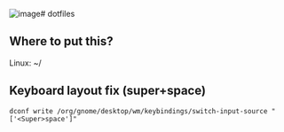 ![image](https://github.com/user-attachments/assets/b8cc273c-3af7-46c9-a4cc-0dbbfe893df7)# dotfiles

## Where to put this?
Linux: ~/

## Keyboard layout fix (super+space)
```dconf write /org/gnome/desktop/wm/keybindings/switch-input-source "['<Super>space']"```
